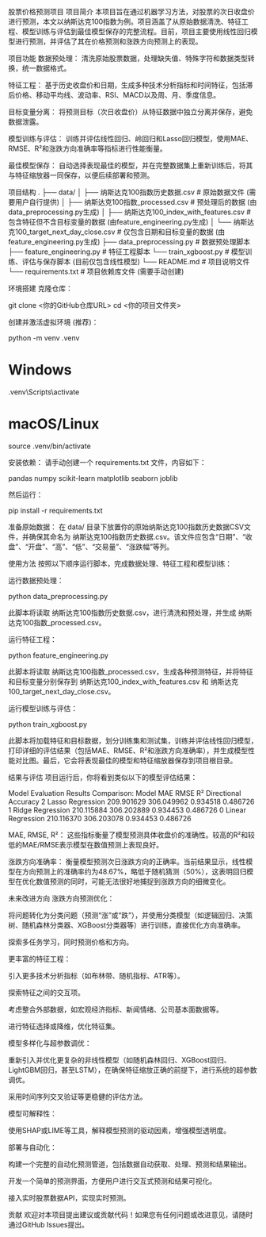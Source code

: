 股票价格预测项目
项目简介
本项目旨在通过机器学习方法，对股票的次日收盘价进行预测，本文以纳斯达克100指数为例。项目涵盖了从原始数据清洗、特征工程、模型训练与评估到最佳模型保存的完整流程。目前，项目主要使用线性回归模型进行预测，并评估了其在价格预测和涨跌方向预测上的表现。

项目功能
数据预处理： 清洗原始股票数据，处理缺失值、特殊字符和数据类型转换，统一数据格式。

特征工程： 基于历史收盘价和日期，生成多种技术分析指标和时间特征，包括滞后价格、移动平均线、波动率、RSI、MACD以及周、月、季度信息。

目标变量分离： 将预测目标（次日收盘价）从特征数据中独立分离并保存，避免数据泄露。

模型训练与评估： 训练并评估线性回归、岭回归和Lasso回归模型，使用MAE、RMSE、R²和涨跌方向准确率等指标进行性能衡量。

最佳模型保存： 自动选择表现最佳的模型，并在完整数据集上重新训练后，将其与特征缩放器一同保存，以便后续部署和预测。

项目结构
.
├── data/
│   ├── 纳斯达克100指数历史数据.csv  # 原始数据文件 (需要用户自行提供)
│   ├── 纳斯达克100指数_processed.csv # 预处理后的数据 (由data_preprocessing.py生成)
│   ├── 纳斯达克100_index_with_features.csv # 包含特征但不含目标变量的数据 (由feature_engineering.py生成)
│   └── 纳斯达克100_target_next_day_close.csv # 仅包含日期和目标变量的数据 (由feature_engineering.py生成)
├── data_preprocessing.py          # 数据预处理脚本
├── feature_engineering.py         # 特征工程脚本
└── train_xgboost.py               # 模型训练、评估与保存脚本 (目前仅包含线性模型)
└── README.md                      # 项目说明文件
└── requirements.txt               # 项目依赖库文件 (需要手动创建)

环境搭建
克隆仓库：

git clone <你的GitHub仓库URL>
cd <你的项目文件夹>

创建并激活虚拟环境 (推荐)：

python -m venv .venv
# Windows
.venv\Scripts\activate
# macOS/Linux
source .venv/bin/activate

安装依赖：
请手动创建一个 requirements.txt 文件，内容如下：

pandas
numpy
scikit-learn
matplotlib
seaborn
joblib

然后运行：

pip install -r requirements.txt

准备原始数据：
在 data/ 目录下放置你的原始纳斯达克100指数历史数据CSV文件，并确保其命名为 纳斯达克100指数历史数据.csv。该文件应包含“日期”、“收盘”、“开盘”、“高”、“低”、“交易量”、“涨跌幅”等列。

使用方法
按照以下顺序运行脚本，完成数据处理、特征工程和模型训练：

运行数据预处理：

python data_preprocessing.py

此脚本将读取 纳斯达克100指数历史数据.csv，进行清洗和预处理，并生成 纳斯达克100指数_processed.csv。

运行特征工程：

python feature_engineering.py

此脚本将读取 纳斯达克100指数_processed.csv，生成各种预测特征，并将特征和目标变量分别保存到 纳斯达克100_index_with_features.csv 和 纳斯达克100_target_next_day_close.csv。

运行模型训练与评估：

python train_xgboost.py

此脚本将加载特征和目标数据，划分训练集和测试集，训练并评估线性回归模型，打印详细的评估结果（包括MAE、RMSE、R²和涨跌方向准确率），并生成模型性能对比图。最后，它会将表现最佳的模型和特征缩放器保存到项目根目录。

结果与评估
项目运行后，你将看到类似以下的模型评估结果：

Model Evaluation Results Comparison:
              Model        MAE        RMSE        R²  Directional Accuracy
2   Lasso Regression 209.901629 306.049962  0.934518              0.486726
1   Ridge Regression 210.115884 306.202889  0.934453              0.486726
0  Linear Regression 210.116370 306.203078  0.934453              0.486726

MAE, RMSE, R²： 这些指标衡量了模型预测具体收盘价的准确性。较高的R²和较低的MAE/RMSE表示模型在数值预测上表现良好。

涨跌方向准确率： 衡量模型预测次日涨跌方向的正确率。当前结果显示，线性模型在方向预测上的准确率约为48.67%，略低于随机猜测（50%），这表明回归模型在优化数值预测的同时，可能无法很好地捕捉到涨跌方向的细微变化。

未来改进方向
涨跌方向预测优化：

将问题转化为分类问题（预测“涨”或“跌”），并使用分类模型（如逻辑回归、决策树、随机森林分类器、XGBoost分类器等）进行训练，直接优化方向准确率。

探索多任务学习，同时预测价格和方向。

更丰富的特征工程：

引入更多技术分析指标（如布林带、随机指标、ATR等）。

探索特征之间的交互项。

考虑整合外部数据，如宏观经济指标、新闻情绪、公司基本面数据等。

进行特征选择或降维，优化特征集。

模型多样化与超参数调优：

重新引入并优化更复杂的非线性模型（如随机森林回归、XGBoost回归、LightGBM回归，甚至LSTM），在确保特征缩放正确的前提下，进行系统的超参数调优。

采用时间序列交叉验证等更稳健的评估方法。

模型可解释性：

使用SHAP或LIME等工具，解释模型预测的驱动因素，增强模型透明度。

部署与自动化：

构建一个完整的自动化预测管道，包括数据自动获取、处理、预测和结果输出。

开发一个简单的预测界面，方便用户进行交互式预测和结果可视化。

接入实时股票数据API，实现实时预测。

贡献
欢迎对本项目提出建议或贡献代码！如果您有任何问题或改进意见，请随时通过GitHub Issues提出。
